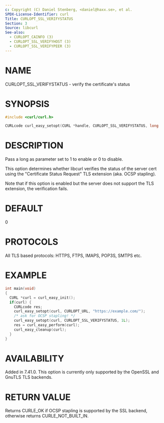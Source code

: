```yaml
---
c: Copyright (C) Daniel Stenberg, <daniel@haxx.se>, et al.
SPDX-License-Identifier: curl
Title: CURLOPT_SSL_VERIFYSTATUS
Section: 3
Source: libcurl
See-also:
  - CURLOPT_CAINFO (3)
  - CURLOPT_SSL_VERIFYHOST (3)
  - CURLOPT_SSL_VERIFYPEER (3)
---
```


# NAME

CURLOPT_SSL_VERIFYSTATUS - verify the certificate's status

# SYNOPSIS

~~~c
#include <curl/curl.h>

CURLcode curl_easy_setopt(CURL *handle, CURLOPT_SSL_VERIFYSTATUS, long verify);
~~~

# DESCRIPTION

Pass a long as parameter set to 1 to enable or 0 to disable.

This option determines whether libcurl verifies the status of the server cert
using the "Certificate Status Request" TLS extension (aka. OCSP stapling).

Note that if this option is enabled but the server does not support the TLS
extension, the verification fails.

# DEFAULT

0

# PROTOCOLS

All TLS based protocols: HTTPS, FTPS, IMAPS, POP3S, SMTPS etc.

# EXAMPLE

~~~c
int main(void)
{
  CURL *curl = curl_easy_init();
  if(curl) {
    CURLcode res;
    curl_easy_setopt(curl, CURLOPT_URL, "https://example.com/");
    /* ask for OCSP stapling! */
    curl_easy_setopt(curl, CURLOPT_SSL_VERIFYSTATUS, 1L);
    res = curl_easy_perform(curl);
    curl_easy_cleanup(curl);
  }
}
~~~

# AVAILABILITY

Added in 7.41.0. This option is currently only supported by the OpenSSL and
GnuTLS TLS backends.

# RETURN VALUE

Returns CURLE_OK if OCSP stapling is supported by the SSL backend, otherwise
returns CURLE_NOT_BUILT_IN.
